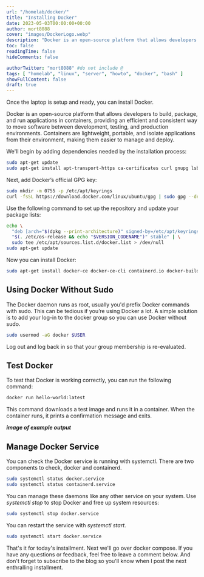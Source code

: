```yaml
---
url: "/homelab/docker/"
title: "Installing Docker"
date: 2023-05-03T00:00:00+00:00
author: mort8088
cover: "images/DockerLogo.webp"
description: "Docker is an open-source platform that allows developers to build, package, and run applications in containers, providing an efficient and consistent way to move software between development, testing, and production environments. Containers are lightweight, portable, and isolate applications from their environment, making them easier to manage and deploy."
toc: false
readingTime: false
hideComments: false

authorTwitter: "mort8088" #do not include @
tags: [ "homelab", "linux", "server", "howto", "docker", "bash" ]
showFullContent: false
draft: true
---
```


Once the laptop is setup and ready, you can install Docker.  

Docker is an open-source platform that allows developers to build, package, and run applications in containers, providing an efficient and consistent way to move software between development, testing, and production environments. Containers are lightweight, portable, and isolate applications from their environment, making them easier to manage and deploy.

We'll begin by adding dependencies needed by the installation process:

``` bash
sudo apt-get update
sudo apt-get install apt-transport-https ca-certificates curl gnupg lsb-release
```

Next, add Docker’s official GPG key:

``` bash
sudo mkdir -m 0755 -p /etc/apt/keyrings
curl -fsSL https://download.docker.com/linux/ubuntu/gpg | sudo gpg --dearmor -o /etc/apt/keyrings/docker.gpg
```

Use the following command to set up the repository and update your package lists:

``` bash
echo \
  "deb [arch="$(dpkg --print-architecture)" signed-by=/etc/apt/keyrings/docker.gpg] https://download.docker.com/linux/ubuntu \
  "$(. /etc/os-release && echo "$VERSION_CODENAME")" stable" | \
  sudo tee /etc/apt/sources.list.d/docker.list > /dev/null
sudo apt-get update
```

Now you can install Docker:

``` bash
sudo apt-get install docker-ce docker-ce-cli containerd.io docker-buildx-plugin docker-compose-plugin
```

## Using Docker Without Sudo

The Docker daemon runs as root, usually you'd prefix Docker commands with sudo. This can be tedious if you’re using Docker a lot. A simple solution is to add your log-in to the docker group so you can use Docker without sudo.

``` bash
sudo usermod -aG docker $USER
```

Log out and log back in so that your group membership is re-evaluated.

## Test Docker

To test that Docker is working correctly, you can run the following command:

``` bash
docker run hello-world:latest
```

This command downloads a test image and runs it in a container. When the container runs, it prints a confirmation message and exits.

***image of example output***

## Manage Docker Service

You can check the Docker service is running with systemctl. There are two components to check, docker and containerd.

``` bash
sudo systemctl status docker.service
sudo systemctl status containerd.service
```

You can manage these daemons like any other service on your system. Use *systemctl stop* to stop Docker and free up system resources:

``` bash
sudo systemctl stop docker.service
```

You can restart the service with *systemctl start*.

``` bash
sudo systemctl start docker.service
```

That's it for today's installment. Next we'll go over docker compose. If you have any questions or feedback, feel free to leave a comment below. And don't forget to subscribe to the blog so you'll know when I post the next enthralling installment.
